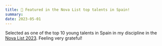 ```yaml
---
title: 🏅 Featured in the Nova List top talents in Spain! 
summary:  
date: 2023-05-01
---
```

Selected as one of the top 10 young talents in Spain in my discipline in the [Nova List 2023](https://www.novatalent.com/111/spain/student-list/2023). Feeling very grateful!